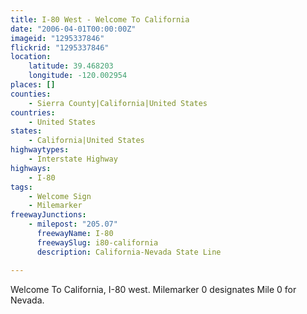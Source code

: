 ```yaml
---
title: I-80 West - Welcome To California
date: "2006-04-01T00:00:00Z"
imageid: "1295337846"
flickrid: "1295337846"
location:
    latitude: 39.468203
    longitude: -120.002954
places: []
counties:
    - Sierra County|California|United States
countries:
    - United States
states:
    - California|United States
highwaytypes:
    - Interstate Highway
highways:
    - I-80
tags:
    - Welcome Sign
    - Milemarker
freewayJunctions:
    - milepost: "205.07"
      freewayName: I-80
      freewaySlug: i80-california
      description: California-Nevada State Line

---
```

Welcome To California, I-80 west.  Milemarker 0 designates Mile 0 for Nevada.